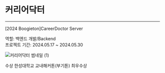 # 커리어닥터
<hr>
[2024 Boogieton]CareerDoctor Server

역할: 백엔드 개발/Backend<br>
프로젝트 기간: 2024.05.17 ~ 2024.05.30

![커리어닥터 썸네일 (1)](https://github.com/user-attachments/assets/dfcaafc4-54fc-4bc8-9089-3b1153cef5ce)

수상
한성대학교 교내해커톤(부기톤) 최우수상
